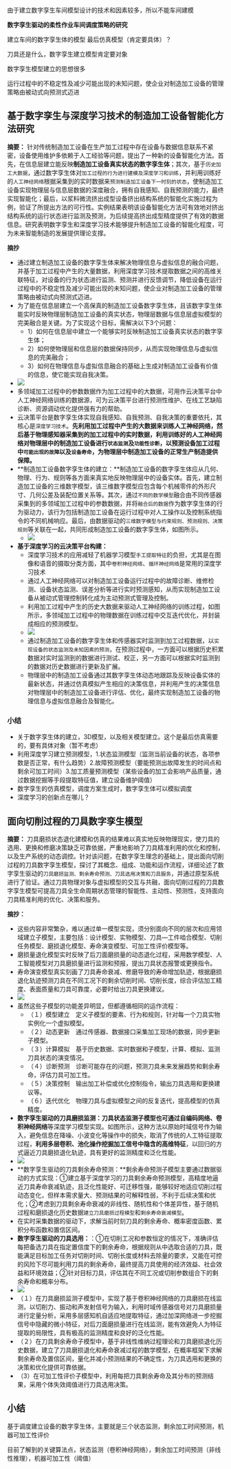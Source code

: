 
由于建立数字孪生车间模型设计的技术和因素较多，所以不能车间建模

**数字孪生驱动的柔性作业车间调度策略的研究**


建立车间的数字孪生体的模型     最后仿真模型（肯定要具体）？

刀具还是什么，数字孪生建立模型肯定要对象

数字孪生模型建立的思想很多

运行过程中的不稳定性及减少可能出现的未知问题，使企业对制造加工设备的管理策略由被动式向预测式迈进

## 基于数字孪生与深度学习技术的制造加工设备智能化方法研究

**摘要：**
针对传统制造加工设备在生产加工过程中存在设备与数据信息联系不紧密，设备使用维护多依赖于人工经验等问题，提出了一种新的设备智能化方法。首先，在信息层建立能反映**制造加工设备真实状态的数字孪生体**；其次，基于`历史加工大数据`，通过数字孪生体对`加工过程的行为进行建模及深度学习和训练`，并利用训练好的`人工神经网络`根据采集到的实时数据来`预测制造加工设备下一时刻的状态`，使制造加工设备实现物理层与信息层数据的深度融合，拥有自我感知、自我预测的能力，最终实现智能化；最后，以浆料微流挤出成型设备挤出结构系统的智能化实施过程为例，验证了所提出方法的可行性。实例结果表明该设备智能化方法可有效地对挤出结构系统的运行状态进行监测及预测，为后续提高挤出成型精度提供了有效的数据信息。研究表明数字孪生和深度学习技术能够提升制造加工设备的智能化程度，可为未来智能制造的发展提供理论支撑。

**摘抄**

- 通过建立制造加工设备的数字孪生体来解决物理信息与虚拟信息的融合问题，并基于加工过程中产生的大量数据，利用深度学习技术提取数据之间的高维关联特征，对设备的行为状态进行监测、预测并进行反馈调节，降低设备在运行过程中的不稳定性及减少可能出现的未知问题，使企业对制造加工设备的管理策略由被动式向预测式迈进。
- 为了能在信息层建立一个高保真的制造加工设备数字孪生体，且该数字孪生体能实时反映物理层制造加工设备的真实状态，物理层数据与信息层虚拟模型的完美融合是关键。为了实现这个目标，需解决以下3个问题：
    - 1）如何在信息层中建立一个能够实时反映制造加工设备真实状态的数字孪生体；
    - 2）如何使物理层和信息层的数据保持同步，从而实现物理信息与虚拟信息的完美融合；
    - 3）如何在物理信息与虚拟信息融合的基础上生成对制造加工设备有价值的信息，使它能实现自我决策。
- ![](_v_images/20200307142507839_19355.png)
- 多领域加工过程中的参数数据作为加工过程中的大数据，可用作云决策平台中人工神经网络训练的数据源，可为云决策平台进行预测性维护、在线工艺缺陷诊断、资源调动优化提供强有力的帮助。
- 云决策平台是数字孪生体实现自我感知、自我预测、自我决策的重要依托，其核心是`深度学习技术`。**先利用加工过程中产生的大数据来训练人工神经网络，然后基于物理感知器采集到的加工过程中的实时数据，利用训练好的人工神经网络对物理层中的制造加工设备进行`状态监测`及`功能性诊断`，以预测设备加工过程中`可能出现的故障`以及`设备寿命`，为物理层中制造加工设备的正常生产制造提供保障。**
- **制造加工设备数字孪生体的建立：**制造加工设备的数字孪生体应从几何、物理、行为、规则等各方面来真实地反映物理层中的设备实体。首先，建立制造加工设备的三维数字模型，该三维数字模型应包含每个机械零件的外形尺寸、几何公差及装配位置关系等。其次，通过`不同的数学模型`融合由不同传感器采集到的多领域加工过程中的参数数据，并将`融合后的数据`作为数字孪生体的行为驱动力，该行为包括制造加工设备在运行过程中对人工操作以及控制系统指令的不同机械响应。最后，由数据驱动的`三维数字模型与约束规则、预测规则、决策规则`等关联在一起，共同形成制造加工设备的数字孪生体，如图所示。
    - ![](_v_images/20200307145607350_8129.png)
- **基于深度学习的云决策平台构建：**
    - 深度学习技术的应用减轻了机器学习模型`手工提取特征`的负担，尤其是在图像和语音的摄取分类方面，其中`卷积神经网络`、`循环神经网络`是常用的深度学习技术
    - 通过人工神经网络可以对制造加工设备运行过程中的故障诊断、维修检测、设备状态监测、误差分析等进行实时预测感知，从而实现制造加工设备从被动式管理控制转化成为主动预测式管理及控制。
    - 利用加工过程中产生的历史大数据来驱动人工神经网络的训练过程，如图所示，多领域加工过程中的物理数据在训练过程中交互迭代优化，并封装成相应的预测模型。
    - ![](_v_images/20200307150148223_25983.png)
    - 通过制造加工设备的数字孪生体和传感器实时监测到加工过程数据，以`实现设备的状态监测及未知因素的预测`，在预测过程中，一方面可以根据历史积累数据对实时监测到的数据进行测试、校正，另一方面可以根据实时监测到的数据对历史数据进行更新及扩展。
    - 物理层中的制造加工设备通过其数字孪生体动态地跟踪及反映设备实体的最新状态，并通过仿真模拟产生相应的决策信息，并利用产生的决策信息对物理层中的制造加工设备进行评估、优化，最终实现制造加工设备的物理信息与虚拟信息融合及智能化。
    
### 小结
- 关于数字孪生体的建立，3D模型，以及相关模型建立。这个是最后仿真需要的，要有具体对象（暂不考虑）
- 利用深度学习建立预测模型，1.状态监测模型（监测当前设备的状态，各项参数是否正常，有什么趋势）2.故障预测模型（要能预测出故障发生的时间点和剩余可加工时间）3.加工质量预测模型（某些设备的加工会影响产品质量，通过数据挖掘等手段提取特征值，建立设备维护阈值）
- 数字孪生的仿真模型，调度方案生成时，数字孪生体可以模拟调度
- 深度学习的创新点在哪儿？

## 面向切削过程的刀具数字孪生模型

**摘要：**
刀具磨损状态退化建模和仿真的结果难以真实地反映物理现实，使刀具的选用、更换和修磨决策缺乏可靠依据，严重地影响了刀具精准利用的优化和控制，以及生产系统的动态调控。针对该问题，在数字孪生理念的基础上，提出面向切削过程的刀具数字孪生模型，探讨了其概念、组成、功能和运作流程，详细论述了数字孪生驱动的`刀具磨损监测、剩余寿命预测、刀具选用决策和刀具服务`，并通过原型系统进行了验证。通过刀具物理对象与虚拟模型的交互与共融，面向切削过程的刀具数字孪生模型可提高刀具全生命周期状态管理的智能性、主动性、预测性，支持面向刀具精准利用的优化、决策和服务。

**摘抄：**

- 这些内容非常繁杂，难以通过单一模型实现，须分别面向不同的层次和应用领域建立子模型，主要包括：设计模型、实物模型、刀具—工件啮合模型、切削任务模型、磨损退化模型、寿命演变模型、可加工性评价模型等。
- 磨损量退化模型实时反映了后刀面磨损量的动态退化过程，采用数学模型、人工智能模型对刀具磨损量进行监测和预报，提出刀具状态报警或更换指令。
- 寿命演变模型真实刻画了刀具寿命衰减、修磨导致的寿命增加轨迹，根据磨损退化轨迹预测刀具在不同工况下的剩余切削时间、切削长度，综合评估加工精度、表面质量和刀具可靠度，必要时给出刀具更换建议。
- ![](_v_images/20200307155250648_16927.png)
- 虽然这些子模型的功能差异明显，但都遵循相同的运作流程：
    - （１）模型建立　定义子模型的要素、行为和规则，针对每一个刀具实物实例化一个虚拟模型。
    - （２）动态更新　通过传感器、数据接口采集加工现场的数据，同步更新子模型。
    - （３）计算模拟　基于历史数据、实时数据和子模型，计算、模拟、监测刀具状态的演变情况。
    - （４）诊断预测　诊断可能存在的问题，预测刀具未来发展趋势和剩余寿命，评估刀具可加工性。
    - （５）决策控制　输出加工补偿或优化控制指令，输出刀具选用和更换建议等。
    - （６）迭代优化　物理刀具与虚拟模型之间的反复迭代，提高模型的仿真精度。
- **数字孪生驱动的刀具磨损监测：**刀具状态监测子模型也可通过**自编码网络、卷积神经网络**等深度学习模型实现。如图所示，这种方法以原始时域信号作为输入，避免信息在降噪、小波变化等操作中的损失，取消了传统的人工特征提取过程，**利用多层卷积、池化操作挖掘加工信号中隐含的高维特征**，以回归的方式逼近刀具磨损退化轨迹，具有更好的监测精度和泛化性能。
- ![](_v_images/20200307155811674_1382.png)
- **数字孪生驱动的刀具剩余寿命预测：**剩余寿命预测子模型主要通过数据驱动的方式实现：①建立基于深度学习的刀具剩余寿命预测模型，高精度地逼近刀具寿命衰减轨迹，且泛化性能好、可迁移性强，能够较好地适应切削过程动态变化，但样本需求量大、预测结果的可解释性弱，不利于后续决策和优化；②考虑到刀具剩余寿命衰减的非线性、随机性和个体差异性，基于随机过程和磨损退化历史数据`建立刀具磨损过程模型`和`剩余寿命衰减模型`。
- 在实时采集数据的驱动下，求解当前时刻刀具的剩余寿命、概率密度函数、累积分布函数和置信区间。
- **数字孪生驱动的刀具选用：**：①在切削工况和参数恒定的情况下，准确评估每把备选刀具在指定置信度下的剩余寿命，根据规则从中选取合适的刀具，既能满足目标加工任务对切削时间、切削长度或材料去除量的要求，又能在可控的风险下尽可能利用刀具的剩余寿命，最终提高刀具使用的经济效益、社会效益和环境效益；②针对目标刀具，评估其在不同工况或切削参数组合下的剩余寿命和概率分布。
- ![](_v_images/20200307160908410_18447.png)
- （１）在刀具磨损监测子模型中，实现了基于卷积神经网络的刀具磨损在线监测，以切削力、振动和声发射信号为输入，利用时域传感器信号对刀具磨损量进行定量分析，采用多层感知机自适应地提取特征，通过加深网络进一步挖掘信号中隐藏的微小特征，对后刀面磨损量进行在线监测，能有效避免人为特征提取的局限性，具有极高的监测精度和良好的泛化性能。
- （２）在刀具剩余寿命子模型中，基于非线性维纳过程理论和刀具磨损退化历史数据，建立了刀具磨损退化和寿命衰减过程的数学模型，在概率框架下求解剩余寿命及置信区间，量化并减小预测结果的不确定性，为刀具选用和更换的决策和优化提供可靠依据。
- （3）在可加工性评价子模型中，利用每把刀具剩余寿命及其分布的预测结果，采用个体失效阈值进行刀具选用决策。


## 小结

基于调度建立设备的数字孪生体，主要就是三个状态监测，剩余加工时间预测，机器可加工性评价

目前了解到的关键算法点，状态监测（卷积神经网络），剩余加工时间预测（非线性推理），机器可加工性（阈值）